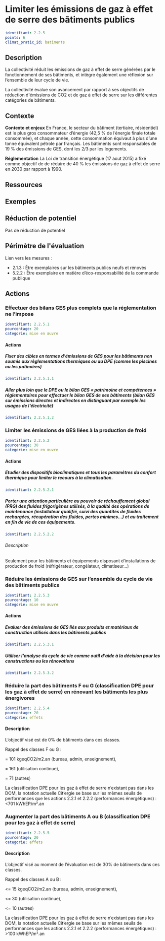 # Limiter les émissions de gaz à effet de serre des bâtiments publics
```yaml
identifiant: 2.2.5
points: 6
climat_pratic_id: batiments
```
## Description
La collectivité réduit les émissions de gaz à effet de serre générées par le fonctionnement de ses bâtiments, et intègre également une réflexion sur l’ensemble de leur cycle de vie.

La collectivité évalue son avancement par rapport à ses objectifs de réduction d'émissions de CO2 et de gaz à effet de serre sur les différentes catégories de bâtiments.

## Contexte
**Contexte et enjeux**
En France, le secteur du bâtiment (tertiaire, résidentiel) est le plus gros consommateur d’énergie (42,5 % de l’énergie finale totale consommée), et chaque année, cette consommation équivaut à plus d’une tonne équivalent pétrole par français. Les bâtiments sont responsables de 19 % des émissions de GES, dont les 2/3 par les logements.

**Réglementation**
La Loi de transition énergétique (17 aout 2015) a fixé comme objectif de de réduire de 40 % les émissions de gaz à effet de serre en 2030 par rapport à 1990.

## Ressources

## Exemples

## Réduction de potentiel
Pas de réduction de potentiel

## Périmètre de l'évaluation
Lien vers les mesures :
- 2.1.3 : Être exemplaires sur les bâtiments publics neufs et rénovés
- 5.2.2 : Être exemplaire en matière d’éco-responsabilité de la commande publique

## Actions
### Effectuer des bilans GES plus complets que la réglementation ne l’impose
```yaml
identifiant: 2.2.5.1
pourcentage: 20
categorie: mise en œuvre
```


#### Actions

##### Fixer des cibles en termes d'émissions de GES pour les bâtiments non soumis aux règlementations thermiques ou au DPE (comme les piscines ou les patinoires) 
```yaml
identifiant: 2.2.5.1.1
```

##### Aller plus loin que le DPE ou le bilan GES « patrimoine et compétences » réglementaires pour effectuer le bilan GES de ses bâtiments (bilan GES sur émissions directes et indirectes en distinguant par exemple les usages de l'électricité)
```yaml
identifiant: 2.2.5.1.2
```


### Limiter les émissions de GES liées à la production de froid
```yaml
identifiant: 2.2.5.2
pourcentage: 30
categorie: mise en œuvre
```


#### Actions
##### Etudier des dispositifs bioclimatiques et tous les paramètres du confort thermique pour limiter le recours à la climatisation.
```yaml
identifiant: 2.2.5.2.1
```

##### Porter une attention particulière au pouvoir de réchauffement global (PRG) des fluides frigorigènes utilisés, à la qualité des opérations de maintenance (installateur qualifié, suivi des quantités de fluides rechargées, récupération des fluides, pertes minimes...) et au traitement en fin de vie de ces équipements.
```yaml
identifiant: 2.2.5.2.2
```
###### Description
Seulement pour les bâtiments et équipements disposant d'installations de production de froid (réfrigérateur, congélateur, climatiseur...)

### Réduire les émissions de GES sur l’ensemble du cycle de vie des bâtiments publics
```yaml
identifiant: 2.2.5.3
pourcentage: 10
categorie: mise en œuvre
```


#### Actions
##### Evaluer des émissions de GES liés aux produits et matériaux de construction utilisés dans les bâtiments publics
```yaml
identifiant: 2.2.5.3.1
```

##### Utiliser l'analyse du cycle de vie comme outil d'aide à la décision pour les constructions ou les rénovations
```yaml
identifiant: 2.2.5.3.2
```


### Réduire la part des bâtiments F ou G (classification DPE pour les gaz à effet de serre) en rénovant les bâtiments les plus énergivores
```yaml
identifiant: 2.2.5.4
pourcentage: 20
categorie: effets
```
#### Description
L’objectif visé est de 0% de bâtiments dans ces classes.

Rappel des classes F ou G :

= 101 kgeqCO2/m2.an (bureau, admin, enseignement),

= 161 (utilisation continue),

= 71 (autres)

La classification DPE pour les gaz à effet de serre n’existant pas dans les DOM, la notation actuelle Cit’ergie se base sur les mêmes seuils de performances que les actions 2.2.1 et 2.2.2 (performances énergétiques) : <701 kWhEP/m².an



### Augmenter la part des bâtiments A ou B (classification DPE pour les gaz à effet de serre)
```yaml
identifiant: 2.2.5.5
pourcentage: 20
categorie: effets
```
#### Description
L’objectif visé au moment de l’évaluation est de 30% de bâtiments dans ces classes.

Rappel des classes A ou B :

<= 15 kgeqCO2/m2.an (bureau, admin, enseignement),

<= 30 (utilisation continue),

<= 10 (autres)

La classification DPE pour les gaz à effet de serre n’existant pas dans les DOM, la notation actuelle Cit’ergie se base sur les mêmes seuils de performances que les actions 2.2.1 et 2.2.2 (performances énergétiques)  : >100 kWhEP/m².an


